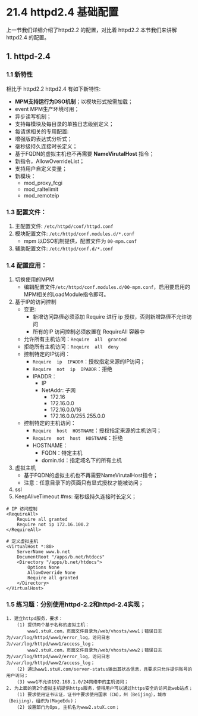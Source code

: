# 21.4 httpd2.4 基础配置
上一节我们详细介绍了httpd2.2 的配置，对比着 httpd2.2 本节我们来讲解 httpd2.4 的配置。

## 1. httpd-2.4
### 1.1 新特性
相比于 httpd2.2 httpd2.4 有如下新特性:
- **MPM支持运行为DSO机制**；以模块形式按需加载；
- event MPM生产环境可用；
- 异步读写机制；
- 支持每模块及每目录的单独日志级别定义；
- 每请求相关的专用配置: <if>
- 增强版的表达式分析式；
- 毫秒级持久连接时长定义；
- 基于FQDN的虚拟主机也不再需要 **NameVirutalHost** 指令；
- 新指令，AllowOverrideList；
- 支持用户自定义变量；
- 新模块：
  - mod_proxy_fcgi
  - mod_raltelimit
  - mod_remoteip


### 1.3 配置文件：
1. 主配置文件: `/etc/httpd/conf/httpd.conf`
2. 模块配置文件: `/etc/httpd/conf.modules.d/*.conf`
    - mpm 以DSO机制提供，配置文件为 `00-mpm.conf`
3. 辅助配置文件: `/etc/httpd/conf.d/*.conf`

### 1.4 配置应用：
1. 切换使用的MPM
    - 编辑配置文件`/etc/httpd/conf.modules.d/00-mpm.conf`，启用要启用的MPM相关的LoadModule指令即可。
2. 基于IP的访问控制
    - 变更:
        - 新增访问路径必须添加 Require 进行 ip 授权，否则新增路径不允许访问
        - 所有的IP 访问控制必须放置在 RequireAll 容器中
    - 允许所有主机访问：`Require  all  granted`
    - 拒绝所有主机访问：`Require  all  deny`
    - 控制特定的IP访问：
        - `Require  ip  IPADDR`：授权指定来源的IP访问；
        - `Require  not  ip  IPADDR`：拒绝
        - IPADDR：
            - IP
            - NetAddr: 子网
                - 172.16
                - 172.16.0.0
                - 172.16.0.0/16
                - 172.16.0.0/255.255.0.0
    - 控制特定的主机访问：
        - `Require  host  HOSTNAME`：授权指定来源的主机访问；
        - `Require  not  host  HOSTNAME`：拒绝
        - HOSTNAME：
            - FQDN：特定主机
            - domin.tld：指定域名下的所有主机              
3. 虚拟主机
    - 基于FQDN的虚拟主机也不再需要NameVirutalHost指令；
    - 注意：任意目录下的页面只有显式授权才能被访问；
4. ssl
5. KeepAliveTimeout  #ms: 毫秒级持久连接时长定义；

```
# IP 访问控制                                          
<RequireAll>
    Require all granted
    Require not ip 172.16.100.2
</RequireAll>  

# 定义虚拟主机
<VirtualHost *:80>
    ServerName www.b.net
    DocumentRoot "/apps/b.net/htdocs"
    <Directory "/apps/b.net/htdocs">
        Options None
        AllowOverride None
        Require all granted
    </Directory>
</VirtualHost>                        
```

### 1.5 练习题：分别使用httpd-2.2和httpd-2.4实现；
```
1. 建立httpd服务，要求：
    (1) 提供两个基于名称的虚拟主机：
        www1.stuX.com，页面文件目录为/web/vhosts/www1；错误日志为/var/log/httpd/www1/error_log，访问日志为/var/log/httpd/www1/access_log；
        www2.stuX.com，页面文件目录为/web/vhosts/www2；错误日志为/var/log/httpd/www2/error_log，访问日志为/var/log/httpd/www2/access_log；
    (2) 通过www1.stuX.com/server-status输出其状态信息，且要求只允许提供账号的用户访问；
    (3) www1不允许192.168.1.0/24网络中的主机访问；        
2. 为上面的第2个虚拟主机提供https服务，使得用户可以通过https安全的访问此web站点；
    (1) 要求使用证书认证，证书中要求使用国家（CN），州（Beijing），城市（Beijing），组织为(MageEdu)；
    (2) 设置部门为Ops, 主机名为www2.stuX.com；
```
